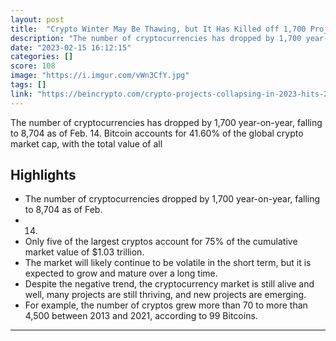 ```yaml
---
layout: post
title:  "Crypto Winter May Be Thawing, but It Has Killed off 1,700 Projects in One Year"
description: "The number of cryptocurrencies has dropped by 1,700 year-on-year, falling to 8,704 as of Feb. 14. Bitcoin accounts for 41.60% of the global crypto market cap, with the total value of all"
date: "2023-02-15 16:12:15"
categories: []
score: 108
image: "https://i.imgur.com/vWn3CfY.jpg"
tags: []
link: "https://beincrypto.com/crypto-projects-collapsing-in-2023-hits-2021-levels/"
---
```


The number of cryptocurrencies has dropped by 1,700 year-on-year, falling to 8,704 as of Feb. 14. Bitcoin accounts for 41.60% of the global crypto market cap, with the total value of all

## Highlights

- The number of cryptocurrencies dropped by 1,700 year-on-year, falling to 8,704 as of Feb.
- 14.
- Only five of the largest cryptos account for 75% of the cumulative market value of $1.03 trillion.
- The market will likely continue to be volatile in the short term, but it is expected to grow and mature over a long time.
- Despite the negative trend, the cryptocurrency market is still alive and well, many projects are still thriving, and new projects are emerging.
- For example, the number of cryptos grew more than 70 to more than 4,500 between 2013 and 2021, according to 99 Bitcoins.

---
